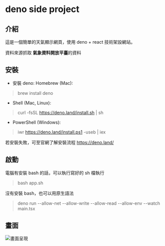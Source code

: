 # deno side project
## 介紹
這是一個簡單的天氣顯示網頁，使用 deno + react 技術架設網站。

資料來源抓取 **氣象資料開放平臺**的資料

## 安裝
* 安裝 deno:
Homebrew (Mac):
> brew install deno

* Shell (Mac, Linux):
> curl -fsSL https://deno.land/install.sh | sh

* PowerShell (Windows):
> iwr https://deno.land/install.ps1 -useb | iex

若安裝失敗，可至官網了解安裝流程 https://deno.land/

## 啟動

電腦有安裝 bash 的話，可以執行寫好的 sh 檔執行
> bash app.sh

沒有安裝 bash，也可以用原生語法
> deno run --allow-net --allow-write --allow-read --allow-env --watch main.tsx


## 畫面
![畫面呈現](https://raw.githubusercontent.com/paul61843/weather_deno/dev/assets/images/demo_template.png)